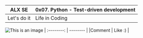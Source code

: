 |   ALX SE   |  0x07. Python - Test-driven development |
| :--------: | -------- |
| Let's do it     | Life in Coding      |
  ![This is an image](https://myoctocat.com/assets/images/base-octocat.svg)
| :--------: | -------- |
|Comment      | Like :)     |